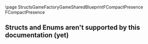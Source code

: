 \page StructsGameFactoryGameSharedBlueprintFCompactPresence FCompactPresence
## Structs and Enums aren't supported by this documentation (yet)

